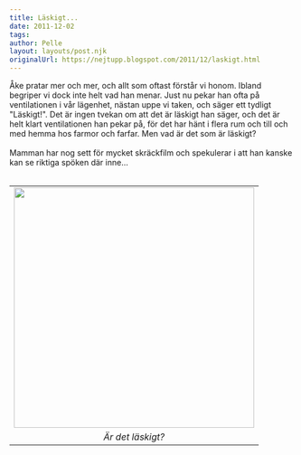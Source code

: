 ```yaml
---
title: Läskigt...
date: 2011-12-02
tags: 	
author: Pelle
layout: layouts/post.njk
originalUrl: https://nejtupp.blogspot.com/2011/12/laskigt.html
---
```


<div class="separator" style="clear: both; text-align: left;">Åke pratar mer och mer, och allt som oftast förstår vi honom. Ibland begriper vi dock inte helt vad han menar. Just nu pekar han ofta på ventilationen i vår lägenhet, nästan uppe vi taken, och säger ett tydligt "Läskigt!". Det är ingen tvekan om att det är läskigt han säger, och det är helt klart ventilationen han pekar på, för det har hänt i flera rum och till och med hemma hos farmor och farfar. Men vad är det som är läskigt?</div><div class="separator" style="clear: both; text-align: left;"><br></div><div class="separator" style="clear: both; text-align: left;">Mamman har nog sett för mycket skräckfilm och spekulerar i att han kanske kan se riktiga spöken där inne...</div><div class="separator" style="clear: both; text-align: left;"><br></div><table align="center" cellpadding="0" cellspacing="0" class="tr-caption-container" style="margin-left: auto; margin-right: auto; text-align: center;"><tbody><tr><td style="text-align: center;"><img src="../../../../img/Hemma+i+advent-_MG_0118.jpg" width="425"></td></tr><tr><td class="tr-caption" style="text-align: center;"><i>Är det läskigt?</i></td></tr></tbody></table>
<!-- no comments on this post -->